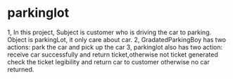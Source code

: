 # parkinglot

1, In this project, Subject is customer who is driving the car to parking.
    Object is parkingLot, it only care about car.
2, GradatedParkingBoy has two actions: park the car and pick up the car
3, parkinglot also has two action: receive car successfully and return ticket,otherwise not ticket generated
                                   check the ticket legibility and return car to customer otherwise no car returned.
